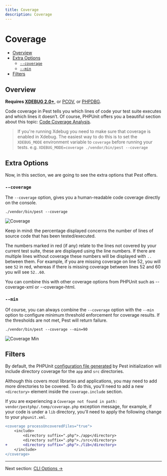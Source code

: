 ```yaml
---
title: Coverage
description: Coverage
---
```


# Coverage

- [Overview](#overview)
- [Extra Options](#extra-options)
    - [`--coverage`](#coverage)
    - [`--min`](#min)
- [Filters](#filters)

<a name="overview"></a>
## Overview

**Requires [XDEBUG 2.0+](https://xdebug.org/docs/install/)**, or [PCOV](https://github.com/krakjoe/pcov), or [PHPDBG](https://www.php.net/manual/en/book.phpdbg.php).

Code coverage in Pest tells you which lines of code your test
suite executes and which lines it doesn’t. Of course, PHPUnit
offers you a beautiful section about this topic: [Code Coverage Analysis](https://phpunit.readthedocs.io/en/9.5/code-coverage-analysis.html).

> If you're running Xdebug you need to make sure that coverage is enabled in Xdebug. The easiest way to do this is to set the `XDEBUG_MODE` environment
> variable to `coverage` before running your tests.
> e.g. `XDEBUG_MODE=coverage ./vendor/bin/pest --coverage`
 
<a name="extra-options"></a>
## Extra Options

Now, in this section, we are going to see the extra options that Pest offers.

<a name="coverage"></a>
### `--coverage`

The `--coverage` option, gives you a human-readable code coverage
directly on the console.

```
./vendor/bin/pest --coverage
```

![Coverage](/assets/img/coverage.png)

Keep in mind: the percentage displayed concerns the number of lines
of source code that has been tested/executed.

The numbers marked in red (if any) relate to the lines not covered by your current test suite, these are displayed using the line numbers. If there are multiple lines without coverage these numbers will be displayed with `..` between them. For example, if you are missing coverage on line 52, you will see `52` in red, whereas if there is missing coverage between lines 52 and 60 you will see `52..60`.

You can combine this with other coverage options from PHPUnit such as --coverage-xml or --coverage-html.

<a name="min"></a>
### `--min`

Of course, you can always combine the `--coverage` option
with the `--min` option to configure minimum threshold enforcement
for coverage results. If the thresholds are not met, Pest will return failure.

```
./vendor/bin/pest --coverage --min=90
```

![Coverage Min](/assets/img/coverage-min.png)

<a name="filters"></a>
## Filters

By default, the PHPUnit [configuration file generated](https://github.com/pestphp/pest/blob/master/stubs/init/phpunit.xml) by Pest initialization will include directory coverage for the `app` and `src` directories.

Although this covers most libraries and applications, you may need to add more directories to be covered. To do this, you'll need to add a new `<directory>` element inside the `coverage.include` section.

If you are experiencing a `Coverage not found in path: vendor/pestphp/.temp/coverage.php` exception message, for example, if your code is under a `lib` directory, you'll need to apply the following change to your `phpunit.xml`.

```diff
<coverage processUncoveredFiles="true">
    <include>
        <directory suffix=".php">./app</directory>
        <directory suffix=".php">./src</directory>
+       <directory suffix=".php">./lib</directory>
    </include>
</coverage>
```

---

Next section: [CLI Options →](/docs/cli-options)
